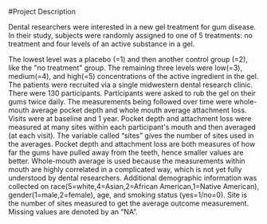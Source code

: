 #Project Description

Dental researchers were interested in a new gel treatment for gum disease.  In their study, subjects were randomly assigned to one of 5 treatments: no treatment and four levels of an active substance in a gel. 

The lowest level was a placebo (=1) and then another control group (=2), like the "no treatment" group. The remaining three levels were low(=3), medium(=4), and high(=5) concentrations of the active ingredient in the gel.  The patients were recruited via a single midwestern dental research clinic.  There were 130 participants.  Participants were asked to rub the gel on their gums twice daily.  The measurements being followed over time were whole-mouth average pocket depth and whole mouth average attachment loss. Visits were at baseline and 1 year. Pocket depth and attachment loss were measured at many sites within each participant's mouth and then averaged (at each visit).  The variable called “sites” gives the number of sites used in the averages.  Pocket depth and attachment loss are both measures of how far the gums have pulled away from the teeth, hence smaller values are better.  Whole-mouth average is used because the measurements within mouth are highly correlated in a complicated way, which is not yet fully understood by dental researchers.
Additional demographic information was collected on race(5=white,4=Asian,2=African American,1=Native American), gender(1=male,2=female), age, and smoking status (yes=1/no=0).  Site is the number of sites measured to get the average outcome measurement.  Missing values are denoted by an “NA”.  
